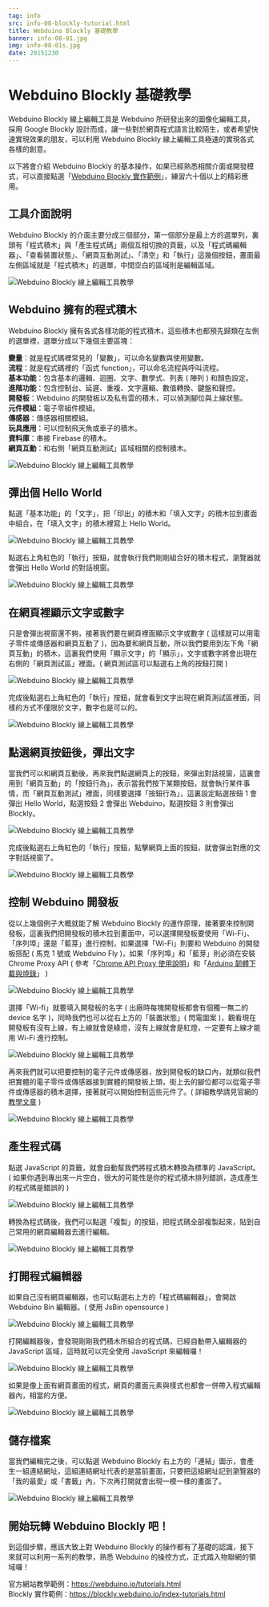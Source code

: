 ```yaml
---
tag: info
src: info-08-blockly-tutorial.html
title: Webduino Blockly 基礎教學
banner: info-08-01.jpg
img: info-08-01s.jpg
date: 20151230
---
```


<!-- @@master  = ../../_layout.html-->

<!-- @@block  =  meta-->

<title>Webduino Blockly 基礎教學 :::: Webduino = Web × Arduino</title>

<meta name="description" content="Webduino Blockly 線上編輯工具是 Webduino 所研發出來的圖像化編輯工具，採用 Google Blockly 設計而成，讓一些對於網頁程式語言比較陌生，或者希望快速實現效果的朋友，可以利用 Webduino Blockly 線上編輯工具極速的實現各式各樣的創意。">

<meta itemprop="description" content="Webduino Blockly 線上編輯工具是 Webduino 所研發出來的圖像化編輯工具，採用 Google Blockly 設計而成，讓一些對於網頁程式語言比較陌生，或者希望快速實現效果的朋友，可以利用 Webduino Blockly 線上編輯工具極速的實現各式各樣的創意。">

<meta property="og:description" content="Webduino Blockly 線上編輯工具是 Webduino 所研發出來的圖像化編輯工具，採用 Google Blockly 設計而成，讓一些對於網頁程式語言比較陌生，或者希望快速實現效果的朋友，可以利用 Webduino Blockly 線上編輯工具極速的實現各式各樣的創意。">

<meta property="og:title" content="Webduino Blockly 基礎教學" >

<meta property="og:url" content="https://webduino.io/tutorials/info-08-blockly-tutorial.html">

<meta property="og:image" content="https://webduino.io/img/tutorials/info-08-01s.jpg">

<meta itemprop="image" content="https://webduino.io/img/tutorials/info-08-01s.jpg">

<include src="../_include-tutorials.html"></include>

<!-- @@close-->

<!-- @@block  =  preAndNext-->

<include src="../_include-tutorials-content.html"></include>

<!-- @@close-->



<!-- @@block  =  tutorials-->
# Webduino Blockly 基礎教學

Webduino Blockly 線上編輯工具是 Webduino 所研發出來的圖像化編輯工具，採用 Google Blockly 設計而成，讓一些對於網頁程式語言比較陌生，或者希望快速實現效果的朋友，可以利用 Webduino Blockly 線上編輯工具極速的實現各式各樣的創意。

以下將會介紹 Webduino Blockly 的基本操作，如果已經熟悉相關介面或開發模式，可以直接點選「[Webduino Blockly 實作範例](https://blockly.webduino.io/index-tutorials.html)」，練習六十個以上的精彩應用。

## 工具介面說明

Webduino Blockly 的介面主要分成三個部分，第一個部分是最上方的選單列，裏頭有「程式積木」與「產生程式碼」兩個互相切換的頁籤，以及「程式碼編輯器」、「查看裝置狀態」、「網頁互動測試」、「清空」和「執行」這幾個按鈕，畫面最左側區域就是「程式積木」的選單，中間空白的區域則是編輯區域。

![Webduino Blockly 線上編輯工具教學](../img/tutorials/info-08-02.jpg)

## Webduino 擁有的程式積木

Webduino Blockly 擁有各式各樣功能的程式積木，這些積木也都預先歸類在左側的選單裡，選單分成以下幾個主要區塊：

**變量**：就是程式碼裡常見的「變數」，可以命名變數與使用變數。  
**流程**：就是程式碼裡的「函式 function」，可以命名流程與呼叫流程。  
**基本功能**：包含基本的邏輯、迴圈、文字、數學式、列表 ( 陣列 ) 和顏色設定。  
**進階功能**：包含控制台、延遲、重複、文字邏輯、數值轉換、鍵盤和聲控。  
**開發板**：Webduino 的開發板以及私有雲的積木，可以偵測腳位與上線狀態。  
**元件模組**：電子零組件模組。  
**傳感器**：傳感器相關模組。  
**玩具應用**：可以控制飛天魚或車子的積木。  
**資料庫**：串接 Firebase 的積木。  
**網頁互動**：和右側「網頁互動測試」區域相關的控制積木。  

![Webduino Blockly 線上編輯工具教學](../img/tutorials/info-08-03.jpg)

## 彈出個 Hello World

點選「基本功能」的「文字」，把「印出」的積木和「填入文字」的積木拉到畫面中組合，在「填入文字」的積木裡寫上 Hello World。

![Webduino Blockly 線上編輯工具教學](../img/tutorials/info-08-04.jpg)


點選右上角紅色的「執行」按鈕，就會執行我們剛剛組合好的積木程式，瀏覽器就會彈出 Hello World 的對話視窗。

![Webduino Blockly 線上編輯工具教學](../img/tutorials/info-08-05.jpg)

## 在網頁裡顯示文字或數字

只是會彈出視窗還不夠，接著我們要在網頁裡面顯示文字或數字 ( 這樣就可以用電子零件或傳感器和網頁互動了 )，因為要和網頁互動，所以我們要用到左下角「網頁互動」的積木，這裏我們使用「顯示文字」的「顯示」，文字或數字將會出現在右側的「網頁測試區」裡面。( 網頁測試區可以點選右上角的按鈕打開 )

![Webduino Blockly 線上編輯工具教學](../img/tutorials/info-08-06.jpg)

完成後點選右上角紅色的「執行」按鈕，就會看到文字出現在網頁測試區裡面，同樣的方式不僅限於文字，數字也是可以的。

![Webduino Blockly 線上編輯工具教學](../img/tutorials/info-08-07.jpg)

## 點選網頁按鈕後，彈出文字

當我們可以和網頁互動後，再來我們點選網頁上的按鈕，來彈出對話視窗，這裏會用到「網頁互動」的「按鈕行為」，表示當我們按下某顆按鈕，就會執行某件事情，而「網頁互動測試」裡面，同樣要選擇「按鈕行為」，這裏設定點選按鈕 1 會彈出 Hello World，點選按鈕 2 會彈出 Webduino，點選按鈕 3 則會彈出 Blockly。

![Webduino Blockly 線上編輯工具教學](../img/tutorials/info-08-08.jpg)

完成後點選右上角紅色的「執行」按鈕，點擊網頁上面的按鈕，就會彈出對應的文字對話視窗了。

![Webduino Blockly 線上編輯工具教學](../img/tutorials/info-08-09.jpg)

## 控制 Webduino 開發板

從以上幾個例子大概就能了解 Webduino Blockly 的運作原理，接著要來控制開發板，這裏我們把開發板的積木拉到畫面中，可以選擇開發板要使用「Wi-Fi」、「序列埠」還是「藍芽」進行控制，如果選擇「Wi-Fi」則要和 Webduino 的開發板搭配 ( 馬克 1 號或 Webduino Fly )，如果「序列埠」和「藍芽」則必須在安裝 Chrome Proxy API ( 參考「[Chrome API Proxy 使用說明](https://webduino.io/tutorials/info-05-chrome-api-proxy.html)」和「[Arduino 韌體下載與燒錄](https://webduino.io/tutorials/info-07-arduino-ino.html)」 )

![Webduino Blockly 線上編輯工具教學](../img/tutorials/info-08-10.jpg)

選擇「Wi-fi」就要填入開發板的名字 ( 出廠時每塊開發板都會有個獨一無二的 device 名字 )，同時我們也可以從右上方的「裝置狀態」( 閃電圖案 )，觀看現在開發板有沒有上線，有上線就會是綠燈，沒有上線就會是紅燈，一定要有上線才能用 Wi-Fi 進行控制。

![Webduino Blockly 線上編輯工具教學](../img/tutorials/info-08-11.jpg)

再來我們就可以把要控制的電子元件或傳感器，放到開發板的缺口內，就類似我們把實體的電子零件或傳感器接到實體的開發板上頭，街上去的腳位都可以從電子零件或傳感器的積木選擇，接著就可以開始控制這些元件了。( 詳細教學請見官網的[教學文章](https://webduino.io/tutorials.html) )

![Webduino Blockly 線上編輯工具教學](../img/tutorials/info-08-12.jpg)

## 產生程式碼

點選 JavaScript 的頁籤，就會自動幫我們將程式積木轉換為標準的 JavaScript。( 如果你遇到專出來一片空白，很大的可能性是你的程式積木排列錯誤，造成產生的程式碼是錯誤的 )

![Webduino Blockly 線上編輯工具教學](../img/tutorials/info-08-13.jpg)

轉換為程式碼後，我們可以點選「複製」的按鈕，把程式碼全部複製起來，貼到自己常用的網頁編輯器去進行編輯。

![Webduino Blockly 線上編輯工具教學](../img/tutorials/info-08-14.jpg)

## 打開程式編輯器

如果自己沒有網頁編輯器，也可以點選右上方的「程式碼編輯器」，會開啟 Webduino Bin 編輯器。( 使用 JsBin opensource )

![Webduino Blockly 線上編輯工具教學](../img/tutorials/info-08-15.jpg)

打開編輯器後，會發現剛剛我們積木所組合的程式碼，已經自動帶入編輯器的 JavaScript 區域，這時就可以完全使用 JavaScript 來編輯囉！

![Webduino Blockly 線上編輯工具教學](../img/tutorials/info-08-16.jpg)

如果是像上面有網頁畫面的程式，網頁的畫面元素與樣式也都會一併帶入程式編輯器內，相當的方便。

![Webduino Blockly 線上編輯工具教學](../img/tutorials/info-08-17.jpg)

## 儲存檔案

當我們編輯完之後，可以點選 Webduino Blockly 右上方的「連結」圖示，會產生一組連結網址，這組連結網址代表的是當前畫面，只要把這組網址記到瀏覽器的「我的最愛」或「書籤」內，下次再打開就會出現一模一樣的畫面了。

![Webduino Blockly 線上編輯工具教學](../img/tutorials/info-08-18.jpg)

## 開始玩轉 Webduino Blockly 吧！

到這個步驟，應該大致上對 Webduino Blockly 的操作都有了基礎的認識，接下來就可以利用一系列的教學，熟悉 Webduino 的操控方式，正式踏入物聯網的領域囉！

官方網站教學範例：https://webduino.io/tutorials.html  
Blockly 實作範例：https://blockly.webduino.io/index-tutorials.html





<!-- @@close-->